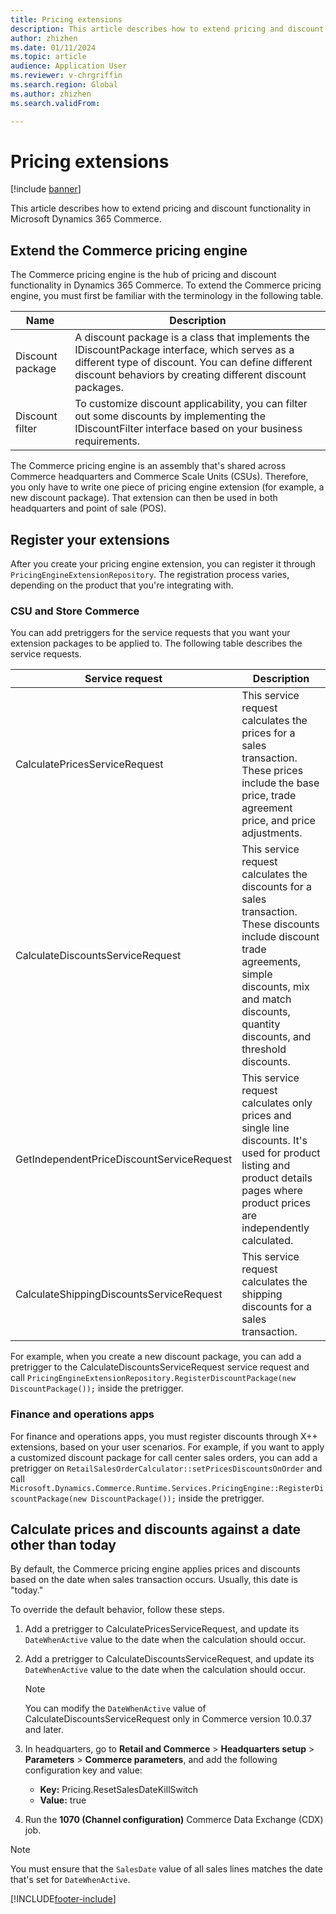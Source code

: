 ```yaml
---
title: Pricing extensions
description: This article describes how to extend pricing and discount functionality in Microsoft Dynamics 365 Commerce.
author: zhizhen
ms.date: 01/11/2024
ms.topic: article
audience: Application User
ms.reviewer: v-chrgriffin
ms.search.region: Global
ms.author: zhizhen
ms.search.validFrom:

---
```


# Pricing extensions

[!include [banner](../includes/banner.md)]

This article describes how to extend pricing and discount functionality in Microsoft Dynamics 365 Commerce.

## Extend the Commerce pricing engine

The Commerce pricing engine is the hub of pricing and discount functionality in Dynamics 365 Commerce. To extend the Commerce pricing engine, you must first be familiar with the terminology in the following table.

| Name | Description |
| --- | --- |
| Discount package | A discount package is a class that implements the IDiscountPackage interface, which serves as a different type of discount. You can define different discount behaviors by creating different discount packages. |
| Discount filter | To customize discount applicability, you can filter out some discounts by implementing the IDiscountFilter interface based on your business requirements. |

The Commerce pricing engine is an assembly that's shared across Commerce headquarters and Commerce Scale Units (CSUs). Therefore, you only have to write one piece of pricing engine extension (for example, a new discount package). That extension can then be used in both headquarters and point of sale (POS).

## Register your extensions

After you create your pricing engine extension, you can register it through `PricingEngineExtensionRepository`. The registration process varies, depending on the product that you're integrating with.

### CSU and Store Commerce

You can add pretriggers for the service requests that you want your extension packages to be applied to. The following table describes the service requests.

| Service request | Description |
| --- | --- |
| CalculatePricesServiceRequest | This service request calculates the prices for a sales transaction. These prices include the base price, trade agreement price, and price adjustments. |
| CalculateDiscountsServiceRequest | This service request calculates the discounts for a sales transaction. These discounts include discount trade agreements, simple discounts, mix and match discounts, quantity discounts, and threshold discounts. |
| GetIndependentPriceDiscountServiceRequest| This service request calculates only prices and single line discounts. It's used for product listing and product details pages where product prices are independently calculated. |
| CalculateShippingDiscountsServiceRequest | This service request calculates the shipping discounts for a sales transaction. |

For example, when you create a new discount package, you can add a pretrigger to the CalculateDiscountsServiceRequest service request and call `PricingEngineExtensionRepository.RegisterDiscountPackage(new DiscountPackage());` inside the pretrigger.

### Finance and operations apps

For finance and operations apps, you must register discounts through X++ extensions, based on your user scenarios. For example, if you want to apply a customized discount package for call center sales orders, you can add a pretrigger on `RetailSalesOrderCalculator::setPricesDiscountsOnOrder` and call `Microsoft.Dynamics.Commerce.Runtime.Services.PricingEngine::RegisterDiscountPackage(new DiscountPackage());` inside the pretrigger.

## Calculate prices and discounts against a date other than today

By default, the Commerce pricing engine applies prices and discounts based on the date when sales transaction occurs. Usually, this date is "today."

To override the default behavior, follow these steps.

1. Add a pretrigger to CalculatePricesServiceRequest, and update its `DateWhenActive` value to the date when the calculation should occur.
1. Add a pretrigger to CalculateDiscountsServiceRequest, and update its `DateWhenActive` value to the date when the calculation should occur.

    > [!NOTE]
    > You can modify the `DateWhenActive` value of CalculateDiscountsServiceRequest only in Commerce version 10.0.37 and later.

1. In headquarters, go to **Retail and Commerce** \> **Headquarters setup** \> **Parameters** \> **Commerce parameters**, and add the following configuration key and value:

    - **Key:** Pricing.ResetSalesDateKillSwitch
    - **Value:** true

1. Run the **1070 (Channel configuration)** Commerce Data Exchange (CDX) job.

> [!NOTE]
> You must ensure that the `SalesDate` value of all sales lines matches the date that's set for `DateWhenActive`.

[!INCLUDE[footer-include](../includes/footer-banner.md)]
